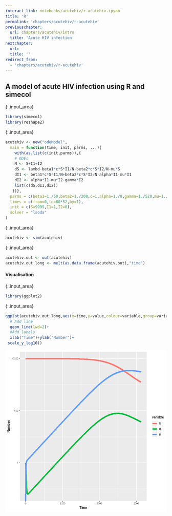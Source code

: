 ```yaml
---
interact_link: notebooks/acutehiv/r-acutehiv.ipynb
title: 'R'
permalink: 'chapters/acutehiv/r-acutehiv'
previouschapter:
  url: chapters/acutehiv/intro
  title: 'Acute HIV infection'
nextchapter:
  url: 
  title: ''
redirect_from:
  - 'chapters/acutehiv/r-acutehiv'
---
```


## A model of acute HIV infection using R and simecol


{:.input_area}
```R
library(simecol)
library(reshape2)
```


{:.input_area}
```R
acutehiv <- new("odeModel",
  main = function(time, init, parms, ...){
    with(as.list(c(init,parms)),{
    # ODEs
    N <- S+I1+I2
    dS <- lambd-beta1*c*S*I1/N-beta2*c*S*I2/N-mu*S
    dI1 <- beta1*c*S*I1/N+beta2*c*S*I2/N-alpha*I1-mu*I1
    dI2 <- alpha*I1-mu*I2-gamma*I2
    list(c(dS,dI1,dI2))
   })},
  parms = c(beta1=1./50,beta2=1./200,c=1,alpha=1./8,gamma=1./520,mu=1./(70*52),lambd=10000./(70*52)),
  times = c(from=0,to=60*52,by=1),
  init = c(S=9999,I1=1,I2=0),
  solver = "lsoda"
)
```


{:.input_area}
```R
acutehiv <- sim(acutehiv)
```


{:.input_area}
```R
acutehiv.out <- out(acutehiv)
acutehiv.out.long <- melt(as.data.frame(acutehiv.out),"time")
```

#### Visualisation


{:.input_area}
```R
library(ggplot2)
```


{:.input_area}
```R
ggplot(acutehiv.out.long,aes(x=time,y=value,colour=variable,group=variable))+
  # Add line
  geom_line(lwd=2)+
  #Add labels
  xlab("Time")+ylab("Number")+
 scale_y_log10()
```




![png](../../images/chapters/acutehiv/r-acutehiv_7_1.png)

